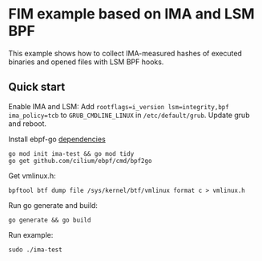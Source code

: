 # FIM example based on IMA and LSM BPF

This example shows how to collect IMA-measured hashes of executed binaries and
opened files with LSM BPF hooks.

## Quick start

Enable IMA and LSM:
Add `rootflags=i_version lsm=integrity,bpf ima_policy=tcb` to
`GRUB_CMDLINE_LINUX` in `/etc/default/grub`. Update grub and reboot.

Install ebpf-go [dependencies](https://ebpf-go.dev/guides/getting-started/#ebpf-c-program)

```
go mod init ima-test && go mod tidy
go get github.com/cilium/ebpf/cmd/bpf2go
```

Get vmlinux.h:

```
bpftool btf dump file /sys/kernel/btf/vmlinux format c > vmlinux.h
```

Run go generate and build:

```
go generate && go build
```
Run example:

```
sudo ./ima-test
```
